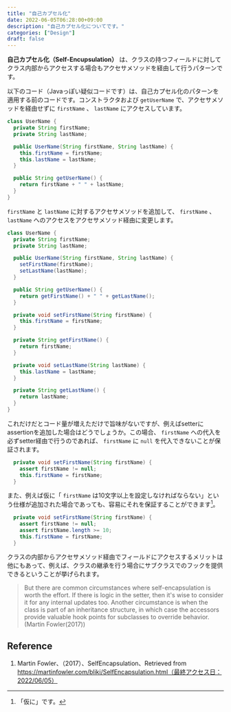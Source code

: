 ```yaml
---
title: "自己カプセル化"
date: 2022-06-05T06:28:00+09:00
description: "自己カプセル化についてです。"
categories: ["Design"]
draft: false
---
```


**自己カプセル化（Self-Encupsulation）** は、クラスの持つフィールドに対してクラス内部からアクセスする場合もアクセサメソッドを経由して行うパターンです。

以下のコード（Javaっぽい疑似コードです）は、自己カプセル化のパターンを適用する前のコードです。コンストラクタおよび `getUserName` で、アクセサメソッドを経由せずに `firstName` 、 `lastName` にアクセスしています。

```java
class UserName {
  private String firstName;
  private String lastName;

  public UserName(String firstName, String lastName) {
    this.firstName = firstName;
    this.lastName = lastName;
  }

  public String getUserName() {
    return firstName + " " + lastName;
  }
}
```

`firstName` と `lastName` に対するアクセサメソッドを追加して、 `firstName` 、 `lastName` へのアクセスをアクセサメソッド経由に変更します。

```java
class UserName {
  private String firstName;
  private String lastName;

  public UserName(String firstName, String lastName) {
    setFirstName(firstName);
    setLastName(lastName);
  }

  public String getUserName() {
    return getFirstName() + " " + getLastName();
  }

  private void setFirstName(String firstName) {
    this.firstName = firstName;
  }

  private String getFirstName() {
    return firstName;
  }

  private void setLastName(String lastName) {
    this.lastName = lastName;
  }

  private String getLastName() {
    return lastName;
  }
}
```

これだけだとコード量が増えただけで旨味がないですが、例えばsetterにassertionを追加した場合はどうでしょうか。この場合、 `firstName` への代入を必ずsetter経由で行うのであれば、 `firstName` に `null` を代入できないことが保証されます。

```java
  private void setFirstName(String firstName) {
    assert firstName != null;
    this.firstName = firstName;
  }
```

また、例えば仮に「 `firstName` は10文字以上を設定しなければならない」という仕様が追加された場合であっても、容易にそれを保証することができます[^1]。

```java
  private void setFirstName(String firstName) {
    assert firstName != null;
    assert firstName.length >= 10;
    this.firstName = firstName;
  }
```

クラスの内部からアクセサメソッド経由でフィールドにアクセスするメリットは他にもあって、例えば、クラスの継承を行う場合にサブクラスでのフックを提供できるということが挙げられます。

> But there are common circumstances where self-encapsulation is worth the effort. If there is logic in the setter, then it's wise to consider it for any internal updates too. Another circumstance is when the class is part of an inheritance structure, in which case the accessors provide valuable hook points for subclasses to override behavior. (Martin Fowler(2017))

## Reference

1. Martin Fowler、（2017）、SelfEncapsulation、Retrieved from https://martinfowler.com/bliki/SelfEncapsulation.html（最終アクセス日：2022/06/05）

[^1]: 「仮に」です。
